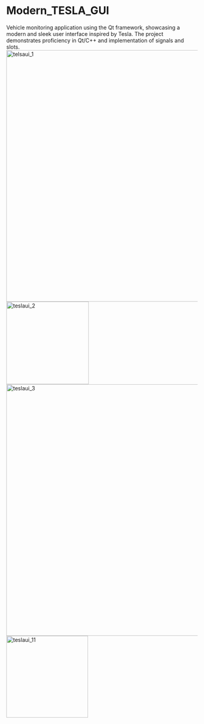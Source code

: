 # Modern_TESLA_GUI
Vehicle monitoring application using the Qt framework, showcasing a modern and sleek user interface inspired by Tesla. The project demonstrates proficiency in Qt/C++ and implementation of signals and slots.
<img width="661" alt="telsaui_1" src="https://github.com/gem870/Modern_TESLA_GUI/assets/123607155/2af8a7e9-67b4-41f5-a6f9-dc5aca427022">
<img width="217" alt="teslaui_2" src="https://github.com/gem870/Modern_TESLA_GUI/assets/123607155/f117bdd7-0947-4bf5-b9a8-1698c5391b9b">
<img width="661" alt="teslaui_3" src="https://github.com/gem870/Modern_TESLA_GUI/assets/123607155/fca594a2-6805-4677-a85d-1c5e1f7b004b">
<img width="215" alt="teslaui_11" src="https://github.com/gem870/Modern_TESLA_GUI/assets/123607155/c068000d-7c7c-4f6b-b9cc-a2c7f2c8e2b0">
